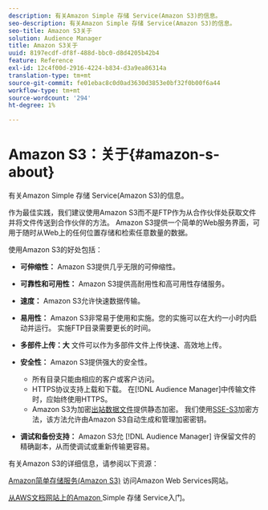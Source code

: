 ```yaml
---
description: 有关Amazon Simple 存储 Service(Amazon S3)的信息。
seo-description: 有关Amazon Simple 存储 Service(Amazon S3)的信息。
seo-title: Amazon S3关于
solution: Audience Manager
title: Amazon S3关于
uuid: 8197ecdf-df8f-488d-bbc0-d8d4205b42b4
feature: Reference
exl-id: 12c4f00d-2916-4224-b834-d3a9ea86314a
translation-type: tm+mt
source-git-commit: fe01ebac8c0d0ad3630d3853e0bf32f0b00f6a44
workflow-type: tm+mt
source-wordcount: '294'
ht-degree: 1%

---
```


# Amazon S3：关于{#amazon-s-about}

有关Amazon Simple 存储 Service(Amazon S3)的信息。

作为最佳实践，我们建议使用Amazon S3而不是FTP作为从合作伙伴处获取文件并将文件传送到合作伙伴的方法。 Amazon S3提供一个简单的Web服务界面，可用于随时从Web上的任何位置存储和检索任意数量的数据。

使用Amazon S3的好处包括：

* **可伸缩性：** Amazon S3提供几乎无限的可伸缩性。
* **可靠性和可用性：** Amazon S3提供高耐用性和高可用性存储服务。
* **速度：** Amazon S3允许快速数据传输。
* **易用性：** Amazon S3非常易于使用和实施。您的实施可以在大约一小时内启动并运行。 实施FTP目录需要更长的时间。
* **多部件上传：大** 文件可以作为多部件文件上传快速、高效地上传。
* **安全性：** Amazon S3提供强大的安全性。

   * 所有目录只能由相应的客户或客户访问。
   * HTTPS协议支持上载和下载。 在[!DNL Audience Manager]中传输文件时，应始终使用HTTPS。
   * Amazon S3为加密[出站数据文件](../integration/receiving-audience-data/batch-outbound-transfers/outbound-file-name-contents.md)提供静态加密。 我们使用[SSE-S3](https://docs.aws.amazon.com/AmazonS3/latest/dev/serv-side-encryption.html)加密方法，该方法允许由Amazon S3自动生成和管理加密密钥。

* **调试和备份支持：** Amazon S3允 [!DNL Audience Manager] 许保留文件的精确副本，从而使调试或重新传输更容易。

有关Amazon S3的详细信息，请参阅以下资源：

[Amazon简单存储服务(Amazon S3)](https://aws.amazon.com/s3/) 访问Amazon Web Services网站。

[从AWS文档网站上的Amazon ](https://docs.aws.amazon.com/AmazonS3/latest/gsg/GetStartedWithS3.html) Simple 存储 Service入门。
